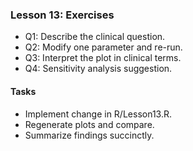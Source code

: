 ### Lesson 13: Exercises

- Q1: Describe the clinical question.
- Q2: Modify one parameter and re-run.
- Q3: Interpret the plot in clinical terms.
- Q4: Sensitivity analysis suggestion.

#### Tasks
- Implement change in R/Lesson13.R.
- Regenerate plots and compare.
- Summarize findings succinctly.

